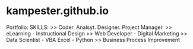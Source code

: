 # kampester.github.io
Portfolio:
  SKILLS: 
    >> Coder. Analsyt. Designer. Project Manager.
        >> eLearning - Instructional Design
        >> Web Developer - Digital Marketing
        >> Data Scientist - VBA Excel - Python
        >> Business Process Improvement
